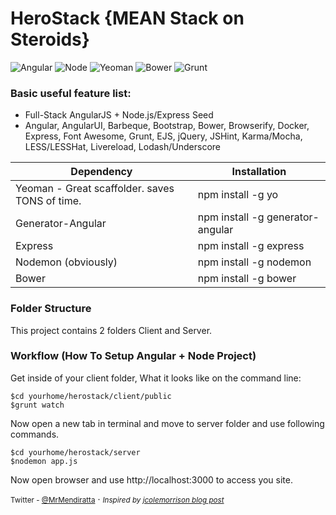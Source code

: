 # HeroStack {MEAN Stack on Steroids}

![Angular](https://www.angularjs.org/favicon.ico)
![Node](http://edcolosky.com/img/nodejs_64.png)
![Yeoman](https://wooster.checkmy.ws/assets/img/thumbs/post_sidebar/yeoman-logo.png)
![Bower](https://gemnasium.com/assets/logos/languages/bower-3f0a4b05c109d8323c00061e7756157a.png)
![Grunt](https://avatars.githubusercontent.com/u/1630826?v=3&s=64)

### Basic useful feature list:

 * Full-Stack AngularJS + Node.js/Express Seed
 * Angular, AngularUI, Barbeque, Bootstrap, Bower, Browserify, Docker, Express, Font Awesome, Grunt, EJS, jQuery, JSHint, Karma/Mocha, LESS/LESSHat, Livereload, Lodash/Underscore

| Dependency  									 | Installation  			 		 |
| ---------------------------------------------- | ----------------------------------|
| Yeoman - Great scaffolder. saves TONS of time. | npm install -g yo 		 		 |
| Generator-Angular       						 | npm install -g generator-angular  |
| Express       								 | npm install -g express     		 |
| Nodemon (obviously)       					 | npm install -g nodemon    		 |
| Bower       									 | npm install -g bower      		 |


### Folder Structure
This project contains 2 folders Client and Server.

### Workflow (How To Setup Angular + Node Project)
Get inside of your client folder, What it looks like on the command line:

```
$cd yourhome/herostack/client/public
$grunt watch
```

Now open a new tab in terminal and move to server folder and use following commands.
```
$cd yourhome/herostack/server
$nodemon app.js
```
Now open browser and use http://localhost:3000 to access you site.


<small>Twitter - [@MrMendiratta](http://www.twitter.com/mrmendiratta)</small> &middot; <small><i>Inspired by [jcolemorrison blog post](http://start.jcolemorrison.com/how-i-setup-angular-node-projects/)</i></small>